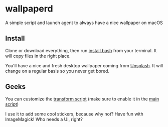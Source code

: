 # wallpaperd
A simple script and launch agent to always have a nice wallpaper on macOS

## Install

Clone or download everything, then run [install.bash](https://github.com/jtartarin/wallpaperd/blob/master/install.bash) from your terminal. It will copy files in the right place.

You'll have a nice and fresh desktop wallpaper coming from [Unsplash](https://unsplash.com/). It will change on a regular basis so you never get bored.

## Geeks

You can customize the [transform script](https://github.com/jtartarin/wallpaperd/blob/master/transform.bash) (make sure to enable it in the [main script](https://github.com/jtartarin/wallpaperd/blob/master/wallpaperd.bash#L13))

I use it to add some cool stickers, because why not? Have fun with ImageMagick! Who needs a UI, right?
